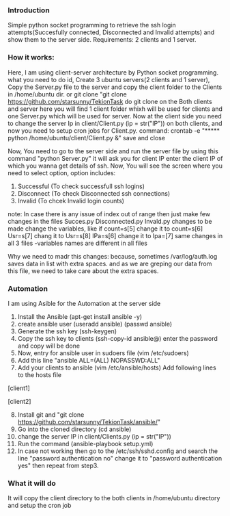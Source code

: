 ### Introduction ###
Simple python socket programming to retrieve the ssh login attempts(Succesfully connected, Disconnected and Invalid attempts) and show them
to the server side.
Requirements:
2 clients and 1 server.

### How it works: ###
Here, I am using client-server architecture by Python socket programming.
what you need to do id, Create 3 ubuntu servers(2 clients and 1 server), Copy the Server.py file to the server and copy the client folder
to the Clients in /home/ubuntu dir.
or git clone "git clone https://github.com/starsunny/TekionTask
do git clone on the Both clients and server
here you will find 1 client folder whixh will be used for clients and
one Server.py which will be used for server.
Now at the client side you need to change the server Ip in client/Client.py (ip = str("IP")) on both clients, and now you need to setup cron jobs for 
Client.py.
command: crontab -e
"***** python /home/ubuntu/client/Client.py &"
save and close

Now, You need to go to the server side and run the server file by using this command "python Server.py" it will ask you for client IP
enter the client IP of which you wanna get details of ssh.
Now, You will see the screen where you need to select option, option includes:
1. Successful (To check successfull ssh logins)
2. Disconnect (To check Disconnected ssh connections)
3. Invalid    (To chcek Invalid login counts)

note: In case there is any issue of index out of range then just make few changes in
the files Succes.py Disconnected.py Invald.py
changes to be made
change the variables, like if
count=s[5] change it to count=s[6]
Usr=s[7] chang it to Usr=s[8]
IPa=s[6] change it to Ipa=[7]
same changes in all 3 files
-variables names are different in all files

Why we need to madr this changes:
because,  sometimes /var/log/auth.log saves data in list with extra spaces.
and as we are greping our data from this file, we need to take care about the extra spaces.

### Automation ###
I am using Asible for the Automation at the server side
1. Install the Ansible (apt-get install ansible -y)
2. create ansible user (useradd ansible) (passwd ansible)
3. Generate the ssh key (ssh-keygen)
4. Copy the ssh key to clients (ssh-copy-id ansible@<IP>) enter the password and copy will be done
5. Now, entry for ansible user in sudoers file (vim /etc/sudoers)
6. Add this line "ansible ALL=(ALL)  NOPASSWD:ALL"  
7. Add your clients to ansible (vim /etc/ansible/hosts)
Add following lines to the hosts file


[client1]
<IP>

[client2]
<IP>

8. Install git and "git clone https://github.com/starsunny/TekionTask/ansible/"
9. Go into the cloned directory (cd ansible)
10. change the server IP in client/Clients.py (ip = str("IP"))
11. Run the command (ansible-playbook setup.yml)
12. In case not working then go to the /etc/ssh/sshd.config and 
search the line "password authentication no" change it to "password authentication yes"
then repeat from step3.
### What it will do ##
It will copy the client directory to the both clients in /home/ubuntu directory
and setup the cron job


